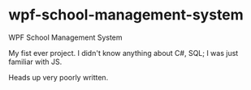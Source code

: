 # wpf-school-management-system
WPF School Management System

My fist ever project. I didn't know anything about C#, SQL; I was just familiar with JS.

Heads up very poorly written.
